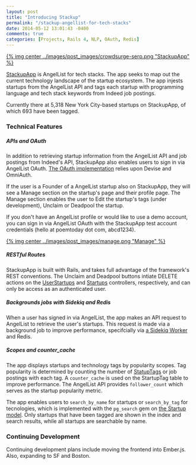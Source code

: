 ```yaml
---
layout: post
title: "Introducing Stackup"
permalink: "/stackup-angellist-for-tech-stacks"
date: 2014-05-12 13:01:43 -0400
comments: true
categories: [Projects, Rails 4, NLP, OAuth, Redis]
---
```


[{% img center ../images/post_images/crowdsurge-serp.png "StackupApp" %}](http://stackupapp.herokuapp.com/)

[StackupApp](http://stackupapp.herokuapp.com/) is AngelList for tech stacks. The app seeks to map out the current technology landscape of the startup ecosystem. The app injests startups from the AngelList API and tags each startup with programming language and tech stack keywords from Indeed job postings. 

Currently there at 5,318 New York City-based startups on StackupApp, of which 693 have been tagged.

### Technical Features

##### APIs and OAuth

In addition to retrieving startup information from the AngelList API and job postings from Indeed's API, StackupApp also enables users to sign in via AngelList OAuth. [The OAuth implementation](https://github.com/alexpatriquin/stackupapp/blob/master/app/models/user.rb) relies upon Devise and OmniAuth.

If the user is a Founder of a AngelList startup also on StackupApp, they will see a Manage section on the startup's page and their profile page. The Manage section enables the user to Edit the startup's tags (under development), Unclaim or Deadpool the startup.

If you don't have an AngelList profile or would like to use a demo account, you can sign in via AngelList OAuth with the StackupApp test account credentials (hello at poemtoday dot com, abcd1234).

[{% img center ../images/post_images/manage.png "Manage" %}](http://stackupapp.herokuapp.com/)

##### RESTful Routes

StackupApp is built with Rails, and takes full advantage of the framework's REST conventions. The Unclaim and Deadpool buttons intiate DELETE actions on the [UserStartups](https://github.com/alexpatriquin/stackupapp/blob/master/app/controllers/user_startups_controller.rb) and [Startups](https://github.com/alexpatriquin/stackupapp/blob/app/controllers/startups_controller.rb) controllers, respectively, and can only be access as an authenticated user.

##### Backgrounds jobs with Sidekiq and Redis

When a user has signed in via AngelList, the app makes an API request to AngelList to retrieve the user's startups. This request is made via a background job to improve performance, specifcially via [a Sidekiq Worker ](https://github.com/alexpatriquin/stackupapp/blob/master/app/workers/angellist_worker.rb) and Redis.

##### Scopes and counter_cache

The app displays startups and technology tags by popularity scopes. Tag popularity is determined by counting the number of [StatupTags](https://github.com/alexpatriquin/stackupapp/blob/master/app/models/startup_tag.rb) or job postings with each tag. A ```counter_cache``` is used on the StartupTag table to improve performance. The AngelList API provides ```follower_count``` which serves as the startup popularity metric.

The app enables users to ```search_by_name``` for startups or ```search_by_tag``` for tecnologies, which is implemented with the ```pg_search``` gem on [the Startup model](https://github.com/alexpatriquin/stackupapp/blob/master/app/models/startup.rb). Only startups that have been tagged are shown in the index and search results, while all startups are searchable by name.

### Continuing Development
Continuing development plans include moving the frontend into Ember.js. Also, expanding to SF and Boston.